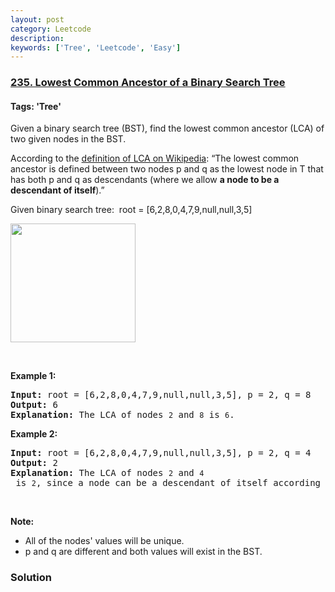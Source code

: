 ```yaml
---
layout: post
category: Leetcode
description: 
keywords: ['Tree', 'Leetcode', 'Easy']
---
```

### [235. Lowest Common Ancestor of a Binary Search Tree](https://leetcode.com/problems/lowest-common-ancestor-of-a-binary-search-tree)

#### Tags: 'Tree'

<div class="content__u3I1 question-content__JfgR"><div><p>Given a binary search tree (BST), find the lowest common ancestor (LCA) of two given nodes in the BST.</p>
<p>According to the <a href="https://en.wikipedia.org/wiki/Lowest_common_ancestor" target="_blank">definition of LCA on Wikipedia</a>: “The lowest common ancestor is defined between two nodes p and q as the lowest node in T that has both p and q as descendants (where we allow <b>a node to be a descendant of itself</b>).”</p>
<p>Given binary search tree:  root = [6,2,8,0,4,7,9,null,null,3,5]</p>
<img alt="" src="https://assets.leetcode.com/uploads/2018/12/14/binarysearchtree_improved.png" style="width: 200px; height: 190px;"/>
<p> </p>
<p><strong>Example 1:</strong></p>
<pre><strong>Input:</strong> root = [6,2,8,0,4,7,9,null,null,3,5], p = 2, q = 8
<strong>Output:</strong> 6
<strong>Explanation: </strong>The LCA of nodes <code>2</code> and <code>8</code> is <code>6</code>.
</pre>
<p><strong>Example 2:</strong></p>
<pre><strong>Input:</strong> root = [6,2,8,0,4,7,9,null,null,3,5], p = 2, q = 4
<strong>Output:</strong> 2
<strong>Explanation: </strong>The LCA of nodes <code>2</code> and <code>4</code> is <code>2</code>, since a node can be a descendant of itself according to the LCA definition.
</pre>
<p> </p>
<p><strong>Note:</strong></p>
<ul>
<li>All of the nodes' values will be unique.</li>
<li>p and q are different and both values will exist in the BST.</li>
</ul>
</div></div>

### Solution
